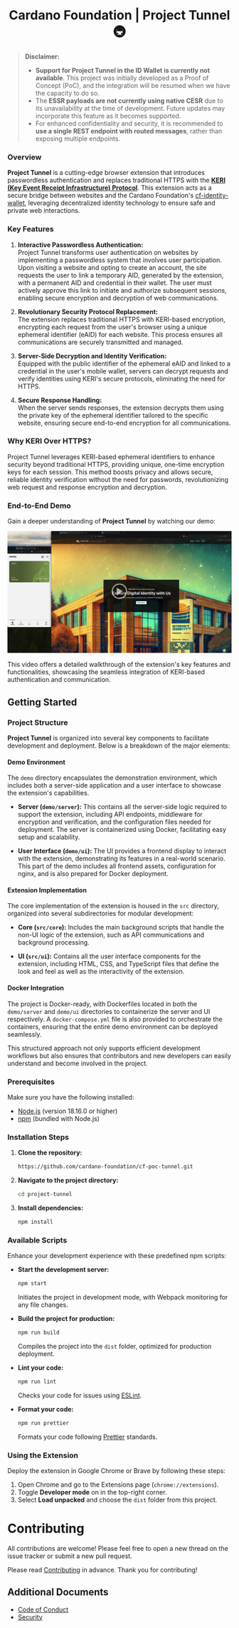 
<h1 align="center" style="border-bottom: none">Cardano Foundation | Project Tunnel 🚇</h1>

> **Disclaimer:**
>
> - **Support for Project Tunnel in the ID Wallet is currently not available**. This project was initially developed as a Proof of Concept (PoC), and the integration will be resumed when we have the capacity to do so.
> - The **ESSR payloads are not currently using native CESR** due to its unavailability at the time of development. Future updates may incorporate this feature as it becomes supported.
> - For enhanced confidentiality and security, it is recommended to **use a single REST endpoint with routed messages**, rather than exposing multiple endpoints.


### Overview

**Project Tunnel** is a cutting-edge browser extension that introduces passwordless authentication and replaces traditional HTTPS with the **[KERI (Key Event Receipt Infrastructure) Protocol](https://trustoverip.github.io/tswg-keri-specification/)**. This extension acts as a secure bridge between websites and the Cardano Foundation's [cf-identity-wallet](https://github.com/cardano-foundation/cf-identity-wallet), leveraging decentralized identity technology to ensure safe and private web interactions.

### Key Features

1. **Interactive Passwordless Authentication:**  
   Project Tunnel transforms user authentication on websites by implementing a passwordless system that involves user participation. Upon visiting a website and opting to create an account, the site requests the user to link a temporary AID, generated by the extension, with a permanent AID and credential in their wallet. The user must actively approve this link to initiate and authorize subsequent sessions, enabling secure encryption and decryption of web communications.

2. **Revolutionary Security Protocol Replacement:**  
   The extension replaces traditional HTTPS with KERI-based encryption, encrypting each request from the user's browser using a unique ephemeral identifier (eAID) for each website. This process ensures all communications are securely transmitted and managed.

3. **Server-Side Decryption and Identity Verification:**  
   Equipped with the public identifier of the ephemeral eAID and linked to a credential in the user's mobile wallet, servers can decrypt requests and verify identities using KERI's secure protocols, eliminating the need for HTTPS.

4. **Secure Response Handling:**  
   When the server sends responses, the extension decrypts them using the private key of the ephemeral identifier tailored to the specific website, ensuring secure end-to-end encryption for all communications.

### Why KERI Over HTTPS?

Project Tunnel leverages KERI-based ephemeral identifiers to enhance security beyond traditional HTTPS, providing unique, one-time encryption keys for each session. This method boosts privacy and allows secure, reliable identity verification without the need for passwords, revolutionizing web request and response encryption and decryption.

### End-to-End Demo

Gain a deeper understanding of **Project Tunnel** by watching our demo:

[![Watch the Project Tunnel Demo](./video-preview.png)](https://drive.google.com/file/d/1vaQfqRTR_aS_cfWc3VZ-4DDICs7FtuJl/view)

This video offers a detailed walkthrough of the extension's key features and functionalities, showcasing the seamless integration of KERI-based authentication and communication.

## Getting Started

### Project Structure

**Project Tunnel** is organized into several key components to facilitate development and deployment. Below is a breakdown of the major elements:

#### Demo Environment
The `demo` directory encapsulates the demonstration environment, which includes both a server-side application and a user interface to showcase the extension's capabilities.

- **Server (`demo/server`):** This contains all the server-side logic required to support the extension, including API endpoints, middleware for encryption and verification, and the configuration files needed for deployment. The server is containerized using Docker, facilitating easy setup and scalability.

- **User Interface (`demo/ui`):** The UI provides a frontend display to interact with the extension, demonstrating its features in a real-world scenario. This part of the demo includes all frontend assets, configuration for nginx, and is also prepared for Docker deployment.

#### Extension Implementation
The core implementation of the extension is housed in the `src` directory, organized into several subdirectories for modular development:

- **Core (`src/core`):** Includes the main background scripts that handle the non-UI logic of the extension, such as API communications and background processing.

- **UI (`src/ui`):** Contains all the user interface components for the extension, including HTML, CSS, and TypeScript files that define the look and feel as well as the interactivity of the extension.

#### Docker Integration
The project is Docker-ready, with Dockerfiles located in both the `demo/server` and `demo/ui` directories to containerize the server and UI respectively. A `docker-compose.yml` file is also provided to orchestrate the containers, ensuring that the entire demo environment can be deployed seamlessly.

This structured approach not only supports efficient development workflows but also ensures that contributors and new developers can easily understand and become involved in the project.


### Prerequisites

Make sure you have the following installed:
- [Node.js](https://nodejs.org/) (version 18.16.0 or higher)
- [npm](https://www.npmjs.com/) (bundled with Node.js)

### Installation Steps

1. **Clone the repository:**

    ```bash
    https://github.com/cardano-foundation/cf-poc-tunnel.git    
   ```

2. **Navigate to the project directory:**

    ```bash
    cd project-tunnel
    ```

3. **Install dependencies:**

    ```bash
    npm install
    ```

### Available Scripts

Enhance your development experience with these predefined npm scripts:

- **Start the development server:**

    ```bash
    npm start
    ```

  Initiates the project in development mode, with Webpack monitoring for any file changes.

- **Build the project for production:**

    ```bash
    npm run build
    ```

  Compiles the project into the `dist` folder, optimized for production deployment.

- **Lint your code:**

    ```bash
    npm run lint
    ```

  Checks your code for issues using [ESLint](https://eslint.org/).

- **Format your code:**

    ```bash
    npm run prettier
    ```

  Formats your code following [Prettier](https://prettier.io/) standards.

### Using the Extension

Deploy the extension in Google Chrome or Brave by following these steps:

1. Open Chrome and go to the Extensions page (`chrome://extensions`).
2. Toggle **Developer mode** on in the top-right corner.
3. Select **Load unpacked** and choose the `dist` folder from this project.

# Contributing

All contributions are welcome! Please feel free to open a new thread on the issue tracker or submit a new pull request.

Please read [Contributing](CONTRIBUTING.md) in advance.  Thank you for contributing!

## Additional Documents
- [Code of Conduct](CODE_OF_CONDUCT.md)
- [Security](SECURITY.md)